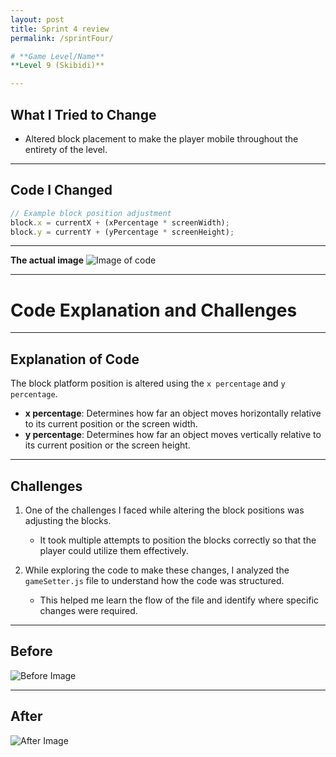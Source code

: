 ```yaml
---
layout: post
title: Sprint 4 review
permalink: /sprintFour/

# **Game Level/Name**  
**Level 9 (Skibidi)**  

---
```


## **What I Tried to Change**  
- Altered block placement to make the player mobile throughout the entirety of the level.

---

## **Code I Changed**  
```javascript
// Example block position adjustment
block.x = currentX + (xPercentage * screenWidth);
block.y = currentY + (yPercentage * screenHeight);
```
---
**The actual image**
![Image of code](https://github.com/user-attachments/assets/54b7ecd8-77f1-4626-819e-d5dbc085f994)

---

# **Code Explanation and Challenges**  

---

## **Explanation of Code**  
The block platform position is altered using the `x percentage` and `y percentage`.  

- **x percentage**: Determines how far an object moves horizontally relative to its current position or the screen width.  
- **y percentage**: Determines how far an object moves vertically relative to its current position or the screen height.  

---

## **Challenges**  
1. One of the challenges I faced while altering the block positions was adjusting the blocks.  
   - It took multiple attempts to position the blocks correctly so that the player could utilize them effectively.  

2. While exploring the code to make these changes, I analyzed the `gameSetter.js` file to understand how the code was structured.  
   - This helped me learn the flow of the file and identify where specific changes were required.  

---

## **Before**  
![Before Image](https://github.com/user-attachments/assets/9e8b76bd-c3db-4b57-b510-46cc4fc59f86)  

---

## **After**  
![After Image](https://github.com/user-attachments/assets/ca174d8a-35ba-4f7c-a672-30b1585d0cf9)  
